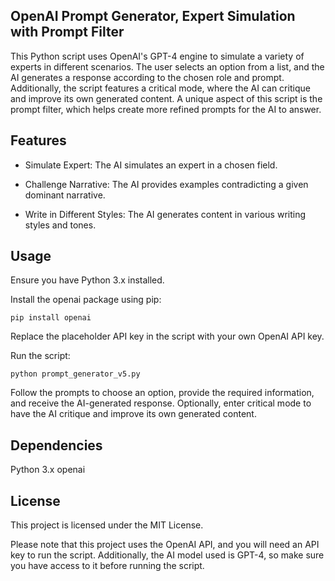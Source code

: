 ## OpenAI Prompt Generator, Expert Simulation with Prompt Filter
This Python script uses OpenAI's GPT-4 engine to simulate a variety of experts in different scenarios. The user selects an option from a list, and the AI generates a response according to the chosen role and prompt. Additionally, the script features a critical mode, where the AI can critique and improve its own generated content. A unique aspect of this script is the prompt filter, which helps create more refined prompts for the AI to answer.

## Features

* Simulate Expert: The AI simulates an expert in a chosen field.

* Challenge Narrative: The AI provides examples contradicting a given dominant narrative.

* Write in Different Styles: The AI generates content in various writing styles and tones.

## Usage
Ensure you have Python 3.x installed.

Install the openai package using pip: 

``
pip install openai
``

Replace the placeholder API key in the script with your own OpenAI API key.

Run the script: 

``
python prompt_generator_v5.py
``

Follow the prompts to choose an option, provide the required information, and receive the AI-generated response.
Optionally, enter critical mode to have the AI critique and improve its own generated content.

## Dependencies
Python 3.x
openai
## License
This project is licensed under the MIT License.

Please note that this project uses the OpenAI API, and you will need an API key to run the script. Additionally, the AI model used is GPT-4, so make sure you have access to it before running the script.
